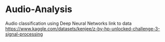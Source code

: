 # Audio-Analysis
Audio classification using Deep Neural Networks
link to data https://www.kaggle.com/datasets/kenjee/z-by-hp-unlocked-challenge-3-signal-processing
